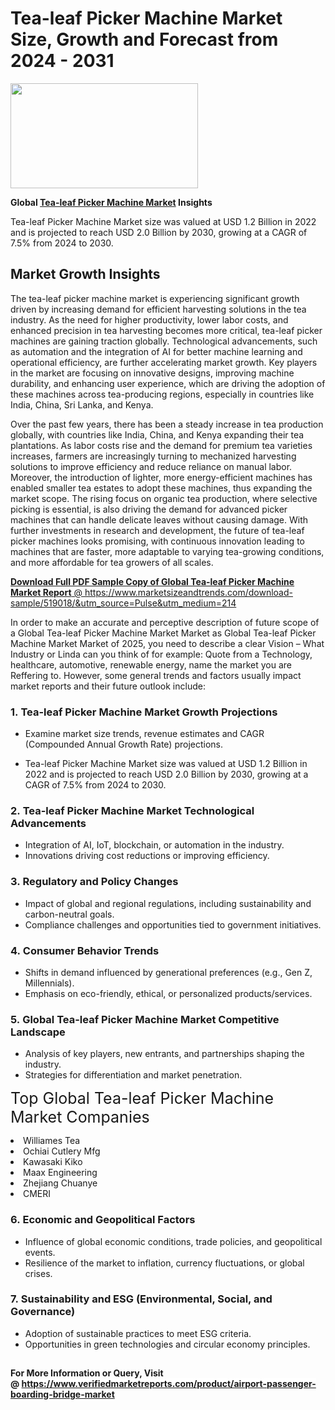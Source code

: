 <H1>Tea-leaf Picker Machine Market Size, Growth and Forecast from 2024 - 2031</H1><img class="aligncenter size-medium wp-image-584254" src="https://thirdeyenews.in/wp-content/uploads/2024/09/Global-Market-Research-300x168.jpeg" alt="" width="300" height="168" /><p><strong>Global&nbsp;<a href="https://www.marketsizeandtrends.com/download-sample/519018/&amp;utm_source=Pulse&amp;utm_medium=214">Tea-leaf Picker Machine Market</a> Insights</strong></p><p>Tea-leaf Picker Machine Market size was valued at USD 1.2 Billion in 2022 and is projected to reach USD 2.0 Billion by 2030, growing at a CAGR of 7.5% from 2024 to 2030.</p><p><h2>Market Growth Insights</h2> <p>The tea-leaf picker machine market is experiencing significant growth driven by increasing demand for efficient harvesting solutions in the tea industry. As the need for higher productivity, lower labor costs, and enhanced precision in tea harvesting becomes more critical, tea-leaf picker machines are gaining traction globally. Technological advancements, such as automation and the integration of AI for better machine learning and operational efficiency, are further accelerating market growth. Key players in the market are focusing on innovative designs, improving machine durability, and enhancing user experience, which are driving the adoption of these machines across tea-producing regions, especially in countries like India, China, Sri Lanka, and Kenya.</p> <p><a href="#"></a></p> <p>Over the past few years, there has been a steady increase in tea production globally, with countries like India, China, and Kenya expanding their tea plantations. As labor costs rise and the demand for premium tea varieties increases, farmers are increasingly turning to mechanized harvesting solutions to improve efficiency and reduce reliance on manual labor. Moreover, the introduction of lighter, more energy-efficient machines has enabled smaller tea estates to adopt these machines, thus expanding the market scope. The rising focus on organic tea production, where selective picking is essential, is also driving the demand for advanced picker machines that can handle delicate leaves without causing damage. With further investments in research and development, the future of tea-leaf picker machines looks promising, with continuous innovation leading to machines that are faster, more adaptable to varying tea-growing conditions, and more affordable for tea growers of all scales.</p> <p><a href="#"></p><p><span class=""><strong>Download Full PDF Sample Copy of Global Tea-leaf Picker Machine Market Report</strong> @ <a href="https://www.marketsizeandtrends.com/download-sample/519018/&amp;utm_source=Pulse&amp;utm_medium=214" target="_blank">https://www.marketsizeandtrends.com/download-sample/519018/&amp;utm_source=Pulse&amp;utm_medium=214</a></span></p><p>In order to make an accurate and perceptive description of future scope of a Global&nbsp;Tea-leaf Picker Machine Market Market as Global&nbsp;Tea-leaf Picker Machine Market Market of 2025, you need to describe a clear Vision &ndash; What Industry or Linda can you think of for example: Quote from a Technology, healthcare, automotive, renewable energy, name the market you are Reffering to. However, some general trends and factors usually impact market reports and their future outlook include:</p><h3>1.&nbsp;<strong>Tea-leaf Picker Machine Market Growth Projections</strong></h3><ul><li>Examine market size trends, revenue estimates and CAGR (Compounded Annual Growth Rate) projections.</li><li><p>Tea-leaf Picker Machine Market size was valued at USD 1.2 Billion in 2022 and is projected to reach USD 2.0 Billion by 2030, growing at a CAGR of 7.5% from 2024 to 2030.</p></li></ul><h3>2.&nbsp;<strong>Tea-leaf Picker Machine Market Technological Advancements</strong></h3><ul><li>Integration of AI, IoT, blockchain, or automation in the industry.</li><li>Innovations driving cost reductions or improving efficiency.</li></ul><h3>3.&nbsp;<strong>Regulatory and Policy Changes</strong></h3><ul><li>Impact of global and regional regulations, including sustainability and carbon-neutral goals.</li><li>Compliance challenges and opportunities tied to government initiatives.</li></ul><h3>4.&nbsp;<strong>Consumer Behavior Trends</strong></h3><ul><li>Shifts in demand influenced by generational preferences (e.g., Gen Z, Millennials).</li><li>Emphasis on eco-friendly, ethical, or personalized products/services.</li></ul><h3>5.&nbsp;<strong>Global Tea-leaf Picker Machine Market Competitive Landscape</strong></h3><ul><li>Analysis of key players, new entrants, and partnerships shaping the industry.</li><li>Strategies for differentiation and market penetration.</li></ul><p data-pm-slice="1 1 []"><span style="color: inherit; font-family: inherit; font-size: 25px;">Top Global Tea-leaf Picker Machine Market Companies</span></p><div class="" data-test-id=""><p><li>Williames Tea</li><li> Ochiai Cutlery Mfg</li><li> Kawasaki Kiko</li><li> Maax Engineering</li><li> Zhejiang Chuanye</li><li> CMERI</li></p></div><h3>6.&nbsp;<strong>Economic and Geopolitical Factors</strong></h3><ul><li>Influence of global economic conditions, trade policies, and geopolitical events.</li><li>Resilience of the market to inflation, currency fluctuations, or global crises.</li></ul><h3>7.&nbsp;<strong>Sustainability and ESG (Environmental, Social, and Governance)</strong></h3><ul><li>Adoption of sustainable practices to meet ESG criteria.</li><li>Opportunities in green technologies and circular economy principles.</li></ul><h2><strong style="font-size: 14px;">For More Information or Query, Visit @&nbsp;</strong><a style="background-color: #ffffff; font-size: 14px;" href="https://www.marketsizeandtrends.com/report/tea-leaf-picker-machine-market/" target="_blank">https://www.verifiedmarketreports.com/product/airport-passenger-boarding-bridge-market</a></h2>
